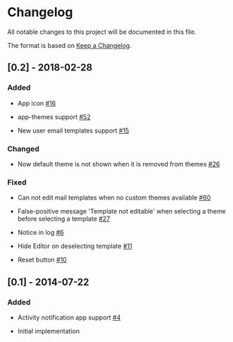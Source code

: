 # Changelog

All notable changes to this project will be documented in this file.

The format is based on [Keep a Changelog](http://keepachangelog.com/en/1.0.0/).

## [0.2] - 2018-02-28

### Added

 - App icon [#16](https://github.com/owncloud/templateeditor/pull/16)
 
 - app-themes support [#52](https://github.com/owncloud/templateeditor/pull/52)

 - New user email templates support [#15](https://github.com/owncloud/templateeditor/pull/15)

### Changed

 - Now default theme is not shown when it is removed from themes [#26](https://github.com/owncloud/templateeditor/pull/26)

### Fixed

 - Can not edit mail templates when no custom themes available [#60](https://github.com/owncloud/templateeditor/pull/60)

 - False-positive message 'Template not editable' when selecting a theme before selecting a template [#27](https://github.com/owncloud/templateeditor/pull/27)

 - Notice in log [#6](https://github.com/owncloud/templateeditor/pull/6)

 - Hide Editor on deselecting template [#11](https://github.com/owncloud/templateeditor/pull/11)
 
 - Reset button [#10](https://github.com/owncloud/templateeditor/pull/10)

## [0.1] - 2014-07-22

### Added

 - Activity notification app support [#4](https://github.com/owncloud/templateeditor/pull/4)

 - Initial implementation
